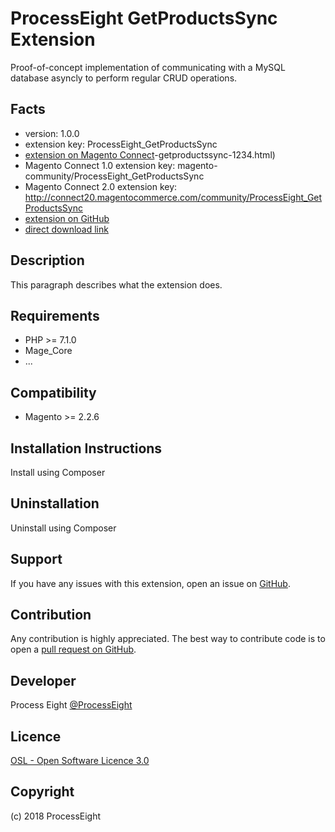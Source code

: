 ProcessEight GetProductsSync Extension
=====================
Proof-of-concept implementation of communicating with a MySQL database asyncly to perform regular CRUD operations.

Facts
-----
- version: 1.0.0
- extension key: ProcessEight_GetProductsSync
- [extension on Magento Connect](http://www.magentocommerce.com/magento-connect/processeight)-getproductssync-1234.html)
- Magento Connect 1.0 extension key: magento-community/ProcessEight_GetProductsSync
- Magento Connect 2.0 extension key: http://connect20.magentocommerce.com/community/ProcessEight_GetProductsSync
- [extension on GitHub](https://github.com/processeight/ProcessEight_GetProductsSync)
- [direct download link](http://connect.magentocommerce.com/community/get/ProcessEight_GetProductsSync-1.0.0.tgz)

Description
-----------
This paragraph describes what the extension does.

Requirements
------------
- PHP >= 7.1.0
- Mage_Core
- ...

Compatibility
-------------
- Magento >= 2.2.6

Installation Instructions
-------------------------
Install using Composer

Uninstallation
--------------
Uninstall using Composer

Support
-------
If you have any issues with this extension, open an issue on [GitHub](https://github.com/processeight/ProcessEight_GetProductsSync/issues).

Contribution
------------
Any contribution is highly appreciated. The best way to contribute code is to open a [pull request on GitHub](https://help.github.com/articles/using-pull-requests).

Developer
---------
Process Eight
[@ProcessEight](https://twitter.com/ProcessEight)

Licence
-------
[OSL - Open Software Licence 3.0](http://opensource.org/licenses/osl-3.0.php)

Copyright
---------
(c) 2018 ProcessEight
